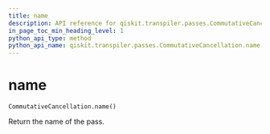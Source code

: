 ```yaml
---
title: name
description: API reference for qiskit.transpiler.passes.CommutativeCancellation.name
in_page_toc_min_heading_level: 1
python_api_type: method
python_api_name: qiskit.transpiler.passes.CommutativeCancellation.name
---
```


# name

<span id="qiskit.transpiler.passes.CommutativeCancellation.name" />

`CommutativeCancellation.name()`

Return the name of the pass.

